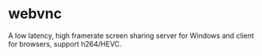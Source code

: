 # webvnc
A low latency, high framerate screen sharing server for Windows and client for browsers, support h264/HEVC.
